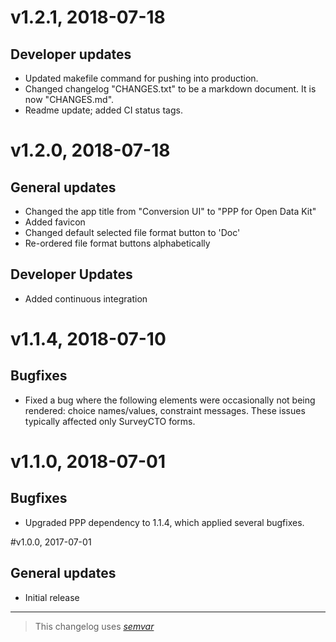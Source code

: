 # v1.2.1, 2018-07-18
## Developer updates
- Updated makefile command for pushing into production.
- Changed changelog "CHANGES.txt" to be a markdown document. It is now "CHANGES.md".
- Readme update; added CI status tags.

# v1.2.0, 2018-07-18
## General updates
- Changed the app title from "Conversion UI" to "PPP for Open Data Kit"
- Added favicon
- Changed default selected file format button to 'Doc'
- Re-ordered file format buttons alphabetically

## Developer Updates
- Added continuous integration

# v1.1.4, 2018-07-10
## Bugfixes
- Fixed a bug where the following elements were occasionally not being rendered: choice names/values, constraint messages. These issues typically affected only SurveyCTO forms.

# v1.1.0, 2018-07-01
## Bugfixes
- Upgraded PPP dependency to 1.1.4, which applied several bugfixes.

#v1.0.0, 2017-07-01
## General updates
- Initial release

---

> This changelog uses _[semvar](https://semver.org/)_
